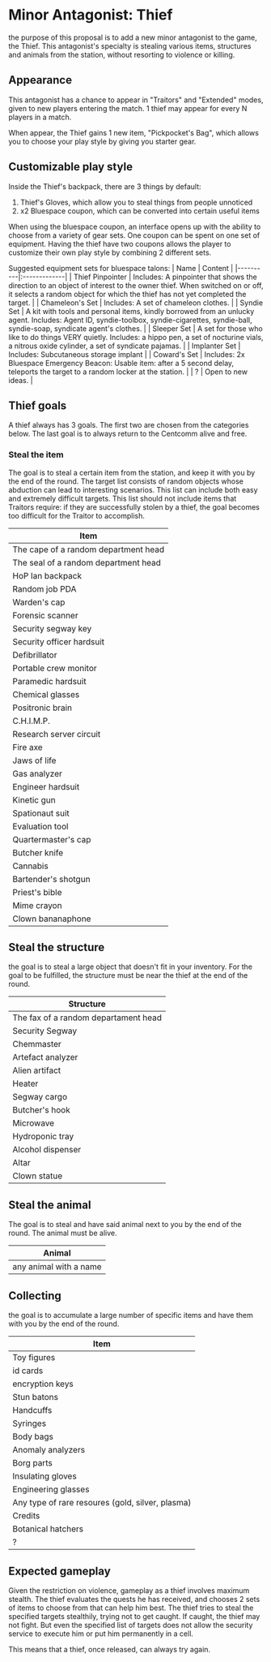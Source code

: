 # Minor Antagonist: Thief
the purpose of this proposal is to add a new minor antagonist to the game, the Thief.
This antagonist's specialty is stealing various items, structures and animals from the station, without resorting to violence or killing. 

## Appearance
This antagonist has a chance to appear in "Traitors" and "Extended" modes, given to new players entering the match. 1 thief may appear for every N players in a match.

When appear, the Thief gains 1 new item, "Pickpocket's Bag", which allows you to choose your play style by giving you starter gear.

## Customizable play style
Inside the Thief's backpack, there are 3 things by default: 
1) Thief's Gloves, which allow you to steal things from people unnoticed
2) x2 Bluespace coupon, which can be converted into certain useful items

When using the bluespace coupon, an interface opens up with the ability to choose from a variety of gear sets. 
One coupon can be spent on one set of equipment. Having the thief have two coupons allows the player to customize their own play style by combining 2 different sets.

Suggested equipment sets for bluespace talons:
| Name   |      Content      |
|----------|:-------------|
| Thief Pinpointer | Includes: A pinpointer that shows the direction to an object of interest to the owner thief. When switched on or off, it selects a random object for which the thief has not yet completed the target. |
| Chameleon's Set | Includes: A set of chameleon clothes. |
| Syndie Set | A kit with tools and personal items, kindly borrowed from an unlucky agent. Includes: Agent ID, syndie-toolbox, syndie-cigarettes, syndie-ball, syndie-soap, syndicate agent's clothes. |
| Sleeper Set | A set for those who like to do things VERY quietly. Includes: a hippo pen, a set of nocturine vials, a nitrous oxide cylinder, a set of syndicate pajamas. |
| Implanter Set | Includes: Subcutaneous storage implant |
| Coward's Set | Includes: 2x Bluespace Emergency Beacon: Usable item: after a 5 second delay, teleports the target to a random locker at the station. |
| ? | Open to new ideas. |

## Thief goals
A thief always has 3 goals. The first two are chosen from the categories below. The last goal is to always return to the Centcomm alive and free.

### Steal the item
The goal is to steal a certain item from the station, and keep it with you by the end of the round.
The target list consists of random objects whose abduction can lead to interesting scenarios. This list can include both easy and extremely difficult targets.
This list should not include items that Traitors require: if they are successfully stolen by a thief, the goal becomes too difficult for the Traitor to accomplish.

| Item |
|------|
| The cape of a random department head |
| The seal of a random department head |
| HoP Ian backpack |
| Random job PDA |
| Warden's cap | 
| Forensic scanner |
| Security segway key |
| Security officer hardsuit |
| Defibrillator |
| Portable crew monitor |
| Paramedic hardsuit |
| Chemical glasses |
| Positronic brain |
| C.H.I.M.P. |
| Research server circuit |
| Fire axe |
| Jaws of life |
| Gas analyzer |
| Engineer hardsuit |
| Kinetic gun |
| Spationaut suit |
| Evaluation tool |
| Quartermaster's cap |
| Butcher knife |
| Cannabis |
| Bartender's shotgun |
| Priest's bible |
| Mime crayon |
| Clown bananaphone |

## Steal the structure
the goal is to steal a large object that doesn't fit in your inventory. For the goal to be fulfilled, the structure must be near the thief at the end of the round. 

| Structure |
|-----------|
| The fax of a random departament head |
| Security Segway |
| Chemmaster |
| Artefact analyzer |
| Alien artifact |
| Heater |
| Segway cargo |
| Butcher's hook |
| Microwave |
| Hydroponic tray |
| Alcohol dispenser |
| Altar |
| Clown statue |

## Steal the animal
The goal is to steal and have said animal next to you by the end of the round. The animal must be alive.

| Animal |
|--------|
| any animal with a name |

## Collecting
the goal is to accumulate a large number of specific items and have them with you by the end of the round. 

| Item |
|------|
| Toy figures |
| id cards |
| encryption keys |
| Stun batons |
| Handcuffs |
| Syringes |
| Body bags |
| Anomaly analyzers |
| Borg parts |
| Insulating gloves |
| Engineering glasses |
| Any type of rare resoures (gold, silver, plasma) |
| Credits |
| Botanical hatchers |
| ? |

## Expected gameplay
Given the restriction on violence, gameplay as a thief involves maximum stealth. The thief evaluates the quests he has received, and chooses 2 sets of items to choose from that can help him best. The thief tries to steal the specified targets stealthily, trying not to get caught. If caught, the thief may not fight. But even the specified list of targets does not allow the security service to execute him or put him permanently in a cell. 

This means that a thief, once released, can always try again.

